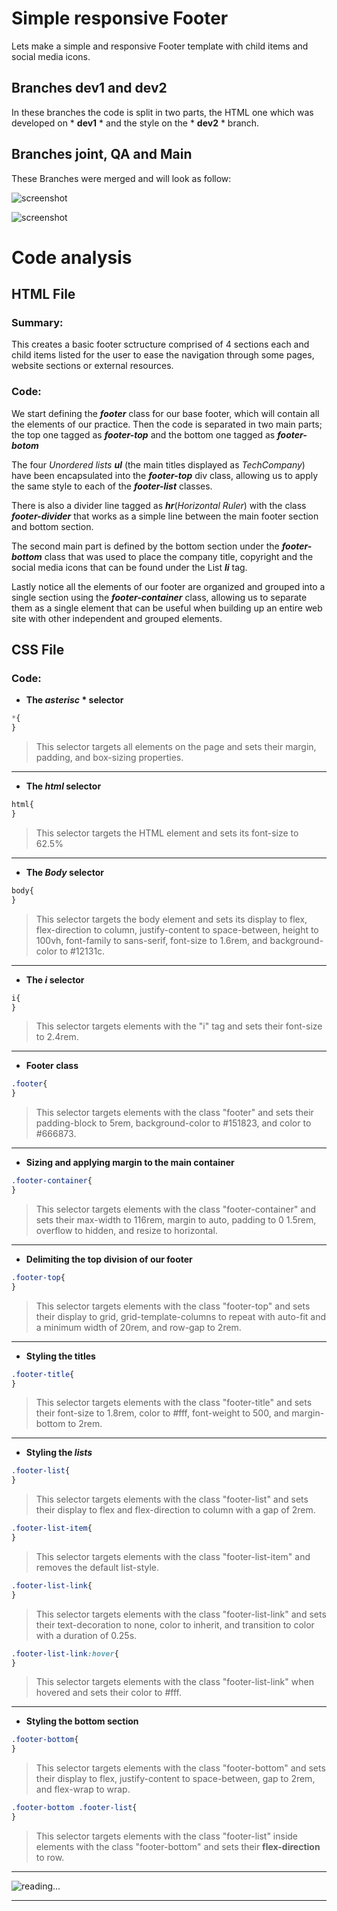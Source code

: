 #  Simple responsive Footer 
Lets make a simple and responsive Footer template with child items and social media icons.

##  Branches dev1 and dev2

In these branches the code is split in two parts, the HTML one which was developed on * **dev1** * and the style on the * **dev2** * branch.

##  Branches joint, QA and Main

These Branches were merged and will look as follow:

![screenshot](pics/screenshot1.png)

![screenshot](pics/screenshot2.png)

#  Code analysis
 
##  HTML File

###  Summary:
This creates a basic footer sctructure comprised of 4 sections each and child items listed for the user to ease the navigation through some pages, website sections or external resources. 

###  Code:
We start defining the **_footer_** class for our base footer, which will contain all the elements of our practice.
Then the code is separated in two main parts; the top one tagged as **_footer-top_** and the bottom one tagged as **_footer-botom_** 

The four *Unordered lists* **_ul_** (the main titles displayed as *TechCompany*) have been encapsulated into the **_footer-top_** div class, allowing us to apply the same style to each of the **_footer-list_** classes.

There is also a divider line tagged as **_hr_**(*Horizontal Ruler*) with the class **_footer-divider_** that works as a simple line between the main footer section and bottom section.

The second main part is defined by the bottom section under the **_footer-bottom_** class that was used to place the company title, copyright and the social media icons that can be found under the List **_li_** tag.

Lastly notice all the elements of our footer are organized and grouped into a single section using the **_footer-container_** class, allowing us to separate them as a single element that can be useful when building up an entire web site with other independent and grouped elements.

##  CSS File
###  Code:

-  **The _asterisc_ * selector**
>
```css
*{
}
```
> This selector targets all elements on the page and sets their margin, padding, and box-sizing properties.
***

-  **The _html_ selector**
>
```css
html{
}
```
> This selector targets the HTML element and sets its font-size to 62.5%
***

-  **The _Body_ selector**
>
```css
body{
}
```
> This selector targets the body element and sets its display to flex, flex-direction to column, justify-content to space-between, height to 100vh, font-family to sans-serif, font-size to 1.6rem, and background-color to #12131c.
***

-  **The _i_ selector**
>
```css
i{
}
```
> This selector targets elements with the "i" tag and sets their font-size to 2.4rem.
***

-  **Footer class**
>
```css
.footer{
}
```
> This selector targets elements with the class "footer" and sets their padding-block to 5rem, background-color to #151823, and color to #666873.
***

-  **Sizing and applying margin to the main container**
>
```css
.footer-container{
}
```
> This selector targets elements with the class "footer-container" and sets their max-width to 116rem, margin to auto, padding to 0 1.5rem, overflow to hidden, and resize to horizontal.
***

-  **Delimiting the top division of our footer**
>
```css
.footer-top{
}
```
> This selector targets elements with the class "footer-top" and sets their display to grid, grid-template-columns to repeat with auto-fit and a minimum width of 20rem, and row-gap to 2rem.
***

-  **Styling the titles**
>
```css
.footer-title{
}
```
> This selector targets elements with the class "footer-title" and sets their font-size to 1.8rem, color to #fff, font-weight to 500, and margin-bottom to 2rem.
***

-  **Styling the _lists_**
>
```css
.footer-list{
}
```
> This selector targets elements with the class "footer-list" and sets their display to flex and flex-direction to column with a gap of 2rem.
>
```css
.footer-list-item{
}
```
> This selector targets elements with the class "footer-list-item" and removes the default list-style.
> 
```css
.footer-list-link{
}
```
> This selector targets elements with the class "footer-list-link" and sets their text-decoration to none, color to inherit, and transition to color with a duration of 0.25s.
>
```css
.footer-list-link:hover{
}
```
> This selector targets elements with the class "footer-list-link" when hovered and sets their color to #fff.

***

-  **Styling the bottom section**
>
```css
.footer-bottom{
}
```
> This selector targets elements with the class "footer-bottom" and sets their display to flex, justify-content to space-between, gap to 2rem, and flex-wrap to wrap.
>
```css
.footer-bottom .footer-list{
}
```
> This selector targets elements with the class "footer-list" inside elements with the class "footer-bottom" and sets their **flex-direction** to row.

***

![reading...](https://media.giphy.com/media/Tf3mp01bfrrUc/giphy.gif?cid=ecf05e47wajghtrc5targr7mju7coe0avdyurnehrr1krgdt&ep=v1_gifs_search&rid=giphy.gif&ct=g "...How could I ever do so unless someone guide me?")

***